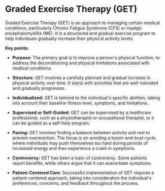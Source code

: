 # Graded Exercise Therapy (GET)

Graded Exercise Therapy (GET) is an approach to managing certain medical conditions, particularly Chronic Fatigue Syndrome (CFS) or myalgic encephalomyelitis (ME). It is a structured and gradual exercise program to help individuals gradually increase their physical activity levels.

**Key points:**

* **Purpose:** The primary goal is to improve a person's physical function, to address the deconditioning and physical limitations associated with medical conditions.

* **Structure:** GET involves a carefully planned and gradual increase in physical activity over time. It starts with activities that are well-tolerated and gradually progresses.

* **Individualized:** GET is tailored to the individual's specific abilities, taking into account their baseline fitness level, symptoms, and limitations.

* **Supervised or Self-Guided:** GET can be supervised by a healthcare professional, such as a physiotherapist or occupational therapist, or it can be guided as a self-help program. 

* **Pacing:** GET involves finding a balance between activity and rest to prevent overexertion. The focus is on avoiding a boom-and-bust cycle, where individuals may push themselves too hard during periods of increased energy and then experience a crash in symptoms.

* **Controversy:** GET has been a topic of controversy. Some patients report benefits, while others argue that it can exacerbate symptoms.

* **Patient-Centered Care:** Successful implementation of GET requires a patient-centered approach, taking into consideration the individual's preferences, concerns, and feedback throughout the process.
